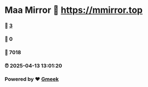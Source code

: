 # Maa Mirror :link: https://mmirror.top 
### :page_facing_up: [3](https://mmirror.top/tag.html) 
### :speech_balloon: 0 
### :hibiscus: 7018 
### :alarm_clock: 2025-04-13 13:01:20 
### Powered by :heart: [Gmeek](https://github.com/Meekdai/Gmeek)
